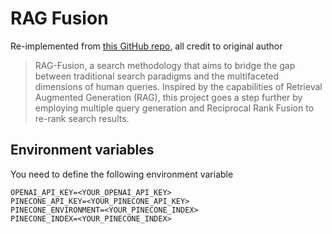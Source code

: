 # RAG Fusion

Re-implemented from [this GitHub repo](https://github.com/Raudaschl/rag-fusion), all credit to original author

> RAG-Fusion, a search methodology that aims to bridge the gap between traditional search paradigms and the multifaceted dimensions of human queries. Inspired by the capabilities of Retrieval Augmented Generation (RAG), this project goes a step further by employing multiple query generation and Reciprocal Rank Fusion to re-rank search results.

## Environment variables

You need to define the following environment variable

```shell
OPENAI_API_KEY=<YOUR_OPENAI_API_KEY>
PINECONE_API_KEY=<YOUR_PINECONE_API_KEY>
PINECONE_ENVIRONMENT=<YOUR_PINECONE_INDEX>
PINECONE_INDEX=<YOUR_PINECONE_INDEX>
```
